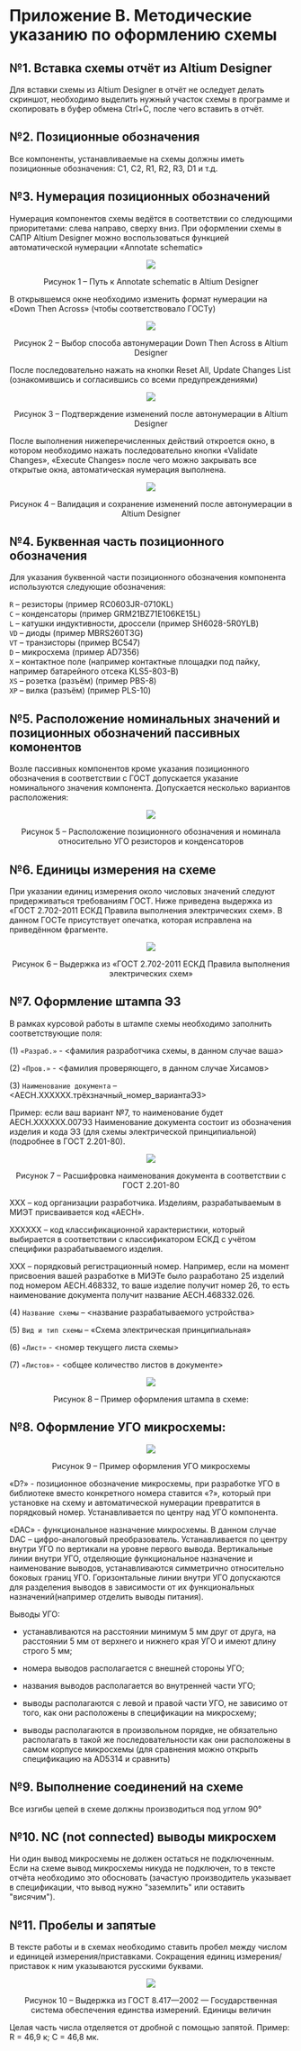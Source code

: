 # Приложение В. Методические указанию по оформлению схемы

## №1. Вставка схемы отчёт из Altium Designer

 Для вставки схемы из Altium Designer в отчёт не оследует делать скриншот, необходимо выделить нужный участок схемы в программе и скопировать в буфер обмена Ctrl+C, после чего вставить в отчёт.

## №2. Позиционные обозначения

Все компоненты, устанавливаемые на схемы должны иметь позиционные обозначения: C1, C2, R1, R2, R3, D1 и т.д.

## №3. Нумерация позиционных обозначений

Нумерация компонентов схемы ведётся в соответствии со следующими приоритетами: слева направо, сверху вниз. При оформлении схемы в САПР Altium Designer можно воспользоваться функцией автоматической нумерации «Annotate schematic»
 
<p align="center" > <img src="./pic/p1.png"></p>
<p align="center" >Рисунок 1 – Путь к Annotate schematic в Altium Designer</p> 

В открывшемся окне необходимо изменить формат нумерации на «Down Then Across» (чтобы соответствовало ГОСТу)
        
<p align="center" > <img src="./pic/p2.png"></p>
<p align="center" >Рисунок 2 – Выбор способа автонумерации Down Then Across в Altium Designer</p> 

После последовательно нажать на кнопки Reset All, Update Changes List (ознакомившись и согласившись со всеми предупреждениями)

<p align="center" > <img src="./pic/p3.png"></p>
<p align="center" >Рисунок 3 – Подтверждение изменений после автонумерации в Altium Designer</p>

После выполнения нижеперечисленных действий откроется окно, в котором необходимо нажать последовательно кнопки «Validate Changes», «Execute Changes» после чего можно закрывать все открытые окна, автоматическая нумерация выполнена.

<p align="center" > <img src="./pic/p4.png"></p>
<p align="center" >Рисунок 4 – Валидация и сохранение изменений после автонумерации в Altium Designer</p>

## №4. Буквенная часть позиционного обозначения

Для указания буквенной части позиционного обозначения компонента используются следующие обозначения:

  `R` – резисторы (пример RC0603JR-0710KL)\
  `C` – конденсаторы (пример GRM21BZ71E106KE15L)\
  `L` – катушки индуктивности, дроссели (пример SH6028-5R0YLB)\
  `VD` – диоды (пример MBRS260T3G)\
  `VT` – транзисторы (пример BC547)\
  `D` – микросхема (пример AD7356)\
  `X` – контактное поле (например контактные площадки под пайку, например батарейного отсека KLS5-803-B)\
  `XS` – розетка (разъём) (пример PBS-8)\
  `XP` – вилка (разъём) (пример PLS-10)

## №5. Расположение номинальных значений и позиционных обозначений пассивных комонентов

Возле пассивных компонентов кроме указания позиционного обозначения в соответствии с ГОСТ допускается указание номинального значения компонента. Допускается несколько вариантов расположения:

<p align="center" > <img src="./pic/p5.png"></p>
<p align="center" >Рисунок 5 – Расположение позиционного обозначения и номинала относительно УГО резисторов и конденсаторов</p>

## №6. Единицы измерения на схеме

При указании единиц измерения около числовых значений следуют придерживаться требованиям ГОСТ. Ниже приведена выдержка из «ГОСТ 2.702-2011 ЕСКД Правила выполнения электрических схем». В данном ГОСТе присутствует опечатка, которая исправлена на приведённом фрагменте.
 
<p align="center" > <img src="./pic/p6.png"></p>
<p align="center" >Рисунок 6 – Выдержка из «ГОСТ 2.702-2011 ЕСКД Правила выполнения электрических схем»</p>

## №7. Оформление штампа Э3

В рамках курсовой работы в штампе схемы необходимо заполнить соответствующие поля:

(1) `«Разраб.»` - <фамилия разработчика схемы, в данном случае ваша>

(2) `«Пров.»` - <фамилия проверяющего, в данном случае Хисамов>

(3) `Наименование документа` – <АЕСН.XXXXXX.трёхзначный_номер_вариантаЭ3>

Пример: если ваш вариант №7, то наименование будет АЕСН.XXXXXX.007Э3
Наименование документа состоит из обозначения изделия и кода Э3 (для схемы электрической принципиальной) (подробнее в ГОСТ 2.201-80).

<p align="center" > <img src="./pic/p7.png"></p>
<p align="center" >Рисунок 7 – Расшифровка наименования документа в соответствии с ГОСТ 2.201-80</p>

XXX – код организации разработчика. Изделиям, разрабатываемым в МИЭТ присваивается код «АЕСН».

XXXXXX – код классификационной характеристики, который выбирается в соответствии с классификатором ЕСКД с учётом специфики разрабатываемого изделия.

XXX – порядковый регистрационный номер. Например, если на момент присвоения вашей разработке в МИЭТе было разработано 25 изделий под номером АЕСН.468332, то ваше изделие получит номер 26, то есть наименование документа получит название АЕСН.468332.026.

(4) `Название схемы` – <название разрабатываемого устройства>

(5) `Вид и тип схемы` – «Схема электрическая принципиальная»

(6) `«Лист»` - <номер текущего листа схемы>

(7) `«Листов»` - <общее количество листов в документе>
 
<p align="center" > <img src="./pic/p8.png"></p>
<p align="center" >Рисунок 8 – Пример оформления штампа в схеме:</p>

## №8. Оформление УГО микросхемы:

<p align="center" > <img src="./pic/p9.png"></p>
<p align="center" >Рисунок 9 – Пример оформления УГО микросхемы</p>

«D?» - позиционное обозначение микросхемы, при разработке УГО в библиотеке вместо конкретного номера ставится «?», который при установке на схему и автоматической нумерации превратится в порядковый номер. Устанавливается по центру над УГО компонента.

«DAC» - функциональное назначение микросхемы. В данном случае DAC – цифро-аналоговый преобразователь. Устанавливается по центру внутри УГО по вертикали на уровне первого вывода.
Вертикальные линии внутри УГО, отделяющие функциональное назначение и наименование выводов, устанавливаются симметрично относительно боковых границ УГО.
Горизонтальные линии внутри УГО допускаются для разделения выводов в зависимости от их функциональных назначений(например отделить выводы питания).

Выводы УГО:

- устанавливаются на расстоянии минимум 5 мм друг от друга, на расстоянии 5 мм от верхнего и нижнего края УГО и имеют длину строго 5 мм;

- номера выводов располагается с внешней стороны УГО;

- названия выводов располагается во внутренней части УГО;

- выводы располагаются с левой и правой части УГО, не зависимо от того, как они расположены в спецификации на микросхему;

- выводы располагаются в произвольном порядке, не обязательно располагать в такой же последовательности как они расположены в самом корпусе микросхемы (для сравнения можно открыть спецификацию на AD5314 и сравнить)

## №9. Выполнение соединений на схеме

Все изгибы цепей в схеме должны производиться под углом 90°

## №10. NC (not connected) выводы микросхем
Ни один вывод микросхемы не должен остаться не подключенным. Если на схеме вывод микросхемы никуда не подключен, то в тексте отчёта необходимо это обосновать (зачастую производитель указывает в спецификации, что вывод нужно "заземлить" или оставить "висячим").

## №11. Пробелы и запятые

В тексте работы и в схемах необходимо ставить пробел между числом и единицей измерения/приставками. Сокращения единиц измерения/приставок к ним указываются русскими буквами.

<p align="center" > <img src="./pic/p10.png"></p>
<p align="center" >Рисунок 10 – Выдержка из ГОСТ 8.417—2002 — Государственная система обеспечения единства измерений. Единицы величин</p>

Целая часть числа  отделяется от дробной с помощью запятой.
Пример: R = 46,9 к; C = 46,8 мк.
